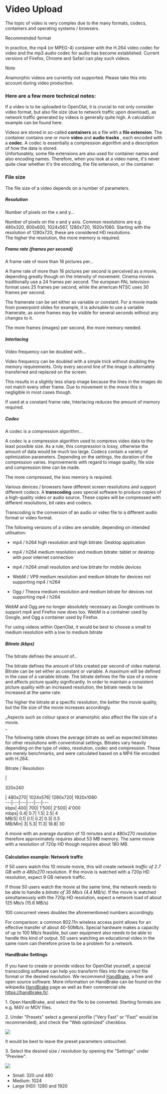 # Video Upload

The topic of video is very complex due to the many formats, codecs, containers
and operating systems / browsers.

Recommended format

In practice, the mp4 (or MPEG-4) container with the H.264 video codec for
video and the mp3 audio codec for audio has become established. Current
versions of Firefox, Chrome and Safari can play such videos.

Note

Anamorphic videos are currently not supported. Please take this into account
during video production.

### Here are a few more technical notes:

If a video is to be uploaded to OpenOlat, it is crucial to not only consider
video format, but also file size (due to network traffic upon download), as
network traffic generated by videos is generally quite high. A calculation
example can be found here.

Videos are stored in so-called **containers** as a file with a **file
extension**. The container contains one or more **video** and **audio tracks**
, each encoded with a **codec**. A codec is essentially a compression
algorithm and a description of how the data is stored.  
Unfortunately, some file extensions are also used for container names and also
encoding names. Therefore, when you look at a video name, it's never quite
clear whether it's the encoding, the file extension, or the container.

### File size

The file size of a video depends on a number of parameters.  

##### Resolution  

 Number of pixels on the x and y...

Number of pixels on the x and y axis. Common resolutions are e.g. 480x320,
800x600, 1024x567, 1280x720, 1920x1080. Starting with the resolution of
1280x720, these are considered HD resolutions.  
The higher the resolution, the more memory is required.  

##### Frame rate (frames per second)

 A frame rate of more than 16 pictures per...

A frame rate of more than 16 pictures per second is perceived as a movie,
depending greatly though on the intensity of movement. Cinema movies
traditionally use a 24 frames per second. The european PAL television format
uses 25 frames per second, while the american NTSC uses 30 frames per second.  

The framerate can be set either as variable or constant. For a movie made from
powerpoint slides for example, it is advisable to use a variable framerate, as
some frames may be visible for several seconds without any changes to it.  

The more frames (images) per second, the more memory needed.  

##### Interlacing

 Video frequency can be doubled with...

Video frequency can be doubled with a simple trick without doubling the memory
requirements. Only every second line of the image is alternately transferred
and replaced on the screen.

This results in a slightly less sharp image because the lines in the images do
not match every other frame. Due to movement in the movie this is negligible
in most cases though.

If used at a constant frame rate, Interlacing reduces the amount of memory
required.  

#####  Codec

 A codec is a compression algorithm...

A codec is a compression algorithm used to compress video data to the least
possible size. As a rule, this compression is lossy, otherwise the amount of
data would be much too large. Codecs contain a variety of optimization
parameters. Depending on the settings, the duration of the compression varies.
Improvements with regard to image quality, file size and compression time can
be made.

The more compressed, the less memory is required.

Various devices / browsers have different screen resolutions and support
different codecs. A **transcoding** uses special software to produce copies of
a high-quality video or audio source. These copies will be compressed with
different resolutions, bit rates and codecs.

Transcoding is the conversion of an audio or video file to a different audio
format or video format.

 The following versions of a video are sensible, depending on intended
utilisation:

  * mp4 / h264 high resolution and high bitrate: Desktop application   

  * mp4 / h264 medium resolution and medium bitrate: tablet or desktop with poor internet connection   

  * mp4 / h264 small resolution and low bitrate for mobile devices   

  * WebM / VP9 medium resolution and medium bitrate for devices not supporting mp4 / h264  

  * Ogg / Theora medium resolution and medium bitrate for devices not supporting mp4 / h264  

WebM and Ogg are no longer absolutely necessary as Google continues to support
mp4 and Firefox now does too. WebM is a container used by Google, and Ogg a
container used by Firefox.  

For using videos within OpenOlat, it would be best to choose a small to medium
resolution with a low to medium bitrate  

##### Bitrate (kbps)

 The bitrate defines the amount of...

The bitrate defines the amount of bits created per second of video material.
Bitrate can be set either as constant or variable. A maximum will be defined
in the case of a variable bitrate. The bitrate defines the file size of a
movie and affects picture quality significantly. In order to maintain a
consistent picture quality with an increased resolution, the bitrate needs to
be increased at the same rate.  

The higher the bitrate at a specific resolution, the better the movie quality,
but the file size of the movie increases accordingly.  

  

_Aspects such as colour space or anamorphic also affect the file size of a
movie.  
_

  

The following table shows the average bitrate as well as expected bitrates for
other resolutions with conventional settings. Bitrates vary heavily depending
on the type of video, resolution, codec and compression. These are merely
benchmarks, and were calculated based on a MP4 file encoded with H.264.  

Bitrate /  Resolution

|

320x240

| 480x270| 1024x576| 1280x720| 1920x1080  
---|---|---|---|---|---  
kbps| 400| 700| 1'500| 2'500| 4'000  
mbps| 0.4| 0.7| 1.5| 2.5| 4  
MB/S| 0.1| 0.1| 0.2| 0.3| 0.5  
MB/Min| 3| 5.3| 11.3| 18.8| 30  
  
A movie with an average duration of 10 minutes and a 480x270 resolution
therefore approximately requires about 53 MB memory. The same movie with a
resolution of 720p HD though requires about 180 MB.  

#####  

**Calculation example: Network traffic**

If 50 users watch this 10 minute movie, this will create _network traffic of
2.7 GB with a_ _480x270_ _resolution_. If the movie is watched with a 720p HD
resolution, expect 9 GB network traffic.

If those 50 users watch the movie at the same time, the network needs to be
able to handle a _bitrate_ _of_   _35 Mb/s (4.4 MB/s)_. If the movie is
watched simultaneously with the 720p HD resolution, expect a network load of
about 125 Mb/s (15.6 MB/s)  

100 concurrent views doubles the aforementioned numbers accordingly.  

For comparison: a common 802.11n wireless access point allows for an effective
transfer of about 40-50Mb/s. Special hardware makes a capacity of up to 100
Mb/s feasible, but user equipment also needs to be able to handle this kind of
output. 50 users watching an educational video in the same room can therefore
prove to be a problem for a network.

#### HandBrake Settings  

If you have to create or provide videos for OpenOlat yourself, a special
transcoding software can help you transform files into the correct file format
or the desired resolution. We recommend  [HandBrake](https://handbrake.fr/), a
free and open source software. More information on HandBrake can be found on
the wikipedia [HandBrake](https://en.wikipedia.org/wiki/HandBrake) page as
well as their commercial site <https://handbrake.fr/>.  

1\. Open HandBrake, and select the file to be converted. Starting formats are
e.g. M4V or MOV files.

2\. Under "Presets" select a general profile ("Very Fast" or "Fast" would be
recommended), and check the "Web optimized" checkbox.

![](assets/Handbrake_Settings.png)

It would be best to leave the preset parameters untouched.

3\. Select the desired size / resolution by opening the "Settings" under
"Preview".  

![](assets/Handbrake_Settings2.png)  

  * Small: 320 und 480
  * Medium: 1024
  * Large (HD): 1280 and 1920

